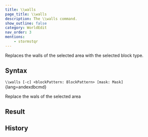 ```yaml
---
title: \\walls
page_title: \\walls
description: The \\walls command.
show_outline: false
category: WorldEdit
nav_order: 3
mentions:
    - stormstqr
---
```


Replaces the walls of the selected area with the selected block type.

<CommandDetailsTable
    name="\\walls"
    :categories="[
        'system', 'world', 'server', 'worldedit'
    ]"
    :requiredTags="[
        'canUseChatCommands'
    ]"
    ultraSecurityModeSecurityLevel="WorldEdit"
    version="3.0.0"
    :undoSupported="1"
    :functional="true"
    :deprecated="false"
/>

## Syntax

`\\walls [-c] <blockPattern: BlockPattern> [mask: Mask]`{lang=andexdbcmd}

<indent>Replace the wals of the selected area</indent>

## Result

## History

<template-EmptySection />
